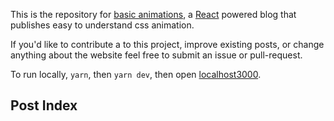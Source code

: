 <img src="basic.png" alt="" />

This is the repository for [basic animations](https://github.com/basic-animations.netlify.app), a [React](https://github.com/facebook/create-react-app) powered blog that publishes easy to understand css animation.

If you'd like to contribute a to this project, improve existing posts, or change anything about the website feel free to submit an issue or pull-request. 

<!-- Please consider sponsoring this project through my [Github sponsors page](https://github.com/sponsors/gragland). Any level of support is appreciated. I have a few higher tiers that include having your company listed on the usehooks website and newsletter. -->

To run locally, `yarn`, then `yarn dev`, then open [localhost3000](https://localhost:3000).

## Post Index